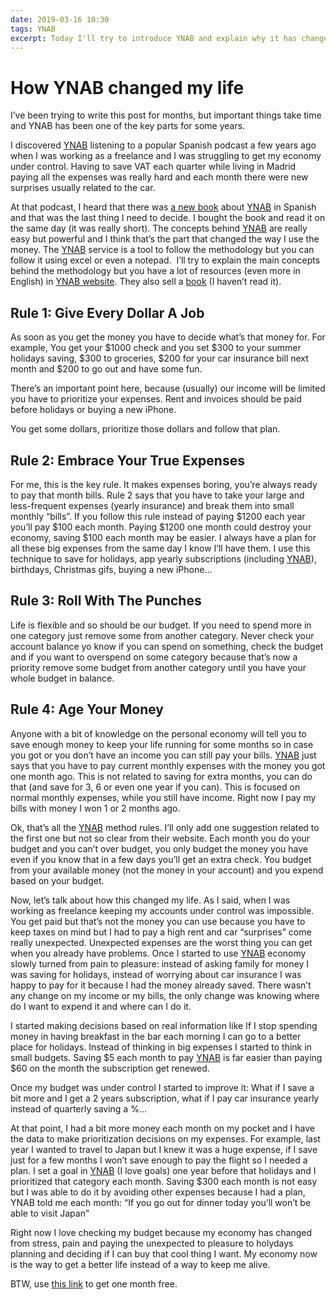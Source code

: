 ```yaml
---
date: 2019-03-16 10:30
tags: YNAB
excerpt: Today I'll try to introduce YNAB and explain why it has changed my life. Learn the method rules and put your economy under control.
---
```

# How YNAB changed my life

I’ve been trying to write this post for months, but important things take time and YNAB has been one of the key parts for some years.

I discovered [YNAB](https://ynab.com/referral/?ref=ZR3TKOTMYpCMxC6H&amp;utm_source=customer_referral) listening to a popular Spanish podcast a few years ago when I was working as a freelance and I was struggling to get my economy under control. Having to save VAT each quarter while living in Madrid paying all the expenses was really hard and each month there were new surprises usually related to the car.

At that podcast, I heard that there was [a new book](https://itunes.apple.com/es/book/ynab-pon-en-orden-tu-econom%C3%ADa-con-you-need-a-budget/id1031088775?l=en&amp;mt=11) about [YNAB](https://ynab.com/referral/?ref=ZR3TKOTMYpCMxC6H&amp;utm_source=customer_referral) in Spanish and that was the last thing I need to decide. I bought the book and read it on the same day (it was really short). The concepts behind [YNAB](https://ynab.com/referral/?ref=ZR3TKOTMYpCMxC6H&amp;utm_source=customer_referral) are really easy but powerful and I think that’s the part that changed the way I use the money. The [YNAB](https://ynab.com/referral/?ref=ZR3TKOTMYpCMxC6H&amp;utm_source=customer_referral) service is a tool to follow the methodology but you can follow it using excel or even a notepad.  I’ll try to explain the main concepts behind the methodology but you have a lot of resources (even more in English) in [YNAB website](https://www.youneedabudget.com). They also sell a [book](https://www.youneedabudget.com/book-order-now/) (I haven’t read it).

## Rule 1: Give Every Dollar A Job

As soon as you get the money you have to decide what’s that money for. For example, You get your $1000 check and you set $300 to your summer holidays saving, $300 to groceries, $200 for your car insurance bill next month and $200 to go out and have some fun.

There’s an important point here, because (usually) our income will be limited you have to prioritize your expenses. Rent and invoices should be paid before holidays or buying a new iPhone.

You get some dollars, prioritize those dollars and follow that plan.

## Rule 2: Embrace Your True Expenses

For me, this is the key rule. It makes expenses boring, you’re always ready to pay that month bills. Rule 2 says that you have to take your large and less-frequent expenses (yearly insurance) and break them into small monthly “bills”. If you follow this rule instead of paying $1200 each year you’ll pay $100 each month. Paying $1200 one month could destroy your economy, saving $100 each month may be easier. I always have a plan for all these big expenses from the same day I know I’ll have them. I use this technique to save for holidays, app yearly subscriptions (including [YNAB](https://ynab.com/referral/?ref=ZR3TKOTMYpCMxC6H&amp;utm_source=customer_referral)), birthdays, Christmas gifs, buying a new iPhone…

## Rule 3: Roll With The Punches

Life is flexible and so should be our budget. If you need to spend more in one category just remove some from another category. Never check your account balance yo know if you can spend on something, check the budget and if you want to overspend on some category because that’s now a priority remove some budget from another category until you have your whole budget in balance.

## Rule 4: Age Your Money

Anyone with a bit of knowledge on the personal economy will tell you to save enough money to keep your life running for some months so in case you got or you don’t have an income you can still pay your bills. [YNAB](https://ynab.com/referral/?ref=ZR3TKOTMYpCMxC6H&amp;utm_source=customer_referral) just says that you have to pay current monthly expenses with the money you got one month ago. This is not related to saving for extra months, you can do that (and save for 3, 6 or even one year if you can). This is focused on normal monthly expenses, while you still have income. Right now I pay my bills with money I won 1 or 2 months ago.

Ok, that’s all the [YNAB](https://ynab.com/referral/?ref=ZR3TKOTMYpCMxC6H&amp;utm_source=customer_referral) method rules. I’ll only add one suggestion related to the first one but not so clear from their website. Each month you do your budget and you can’t over budget, you only budget the money you have even if you know that in a few days you’ll get an extra check. You budget from your available money (not the money in your account) and you expend based on your budget.

Now, let’s talk about how this changed my life. As I said, when I was working as freelance keeping my accounts under control was impossible. You get paid but that’s not the money you can use because you have to keep taxes on mind but I had to pay a high rent and car “surprises” come really unexpected. Unexpected expenses are the worst thing you can get when you already have problems. Once I started to use [YNAB](https://ynab.com/referral/?ref=ZR3TKOTMYpCMxC6H&amp;utm_source=customer_referral) economy slowly turned from pain to pleasure: instead of asking family for money I was saving for holidays, instead of worrying about car insurance I was happy to pay for it because I had the money already saved. There wasn’t any change on my income or my bills, the only change was knowing where do I want to expend it and where can I do it.

I started making decisions based on real information like If I stop spending money in having breakfast in the bar each morning I can go to a better place for holidays. Instead of thinking in big expenses I started to think in small budgets. Saving $5 each month to pay [YNAB](https://ynab.com/referral/?ref=ZR3TKOTMYpCMxC6H&amp;utm_source=customer_referral) is far easier than paying $60 on the month the subscription get renewed.

Once my budget was under control I started to improve it: What if I save a bit more and I get a 2 years subscription, what if I pay car insurance yearly instead of quarterly saving a %…

At that point, I had a bit more money each month on my pocket and I have the data to make prioritization decisions on my expenses. For example, last year I wanted to travel to Japan but I knew it was a huge expense, if I save just for a few months I won’t save enough to pay the flight so I needed a plan. I set a goal in [YNAB](https://ynab.com/referral/?ref=ZR3TKOTMYpCMxC6H&amp;utm_source=customer_referral) (I love goals) one year before that holidays and I prioritized that category each month. Saving $300 each month is not easy but I was able to do it by avoiding other expenses because I had a plan, YNAB told me each month: “If you go out for dinner today you’ll won’t be able to visit Japan”

Right now I love checking my budget because my economy has changed from stress, pain and paying the unexpected to pleasure to holydays planning and deciding if I can buy that cool thing I want. My economy now is the way to get a better life instead of a way to keep me alive.

BTW, use [this link](https://ynab.com/referral/?ref=ZR3TKOTMYpCMxC6H&amp;utm_source=customer_referral) to get one month free.
